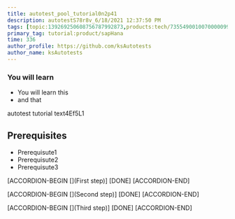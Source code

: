 ```yaml
---
title: autotest_pool_tutorial0n2p41
description: autotestS78r8v_6/18/2021 12:37:50 PM
tags: [topic:139269250608756787992873,products:tech/73554900100700000996,tutorial:experience/advanced]
primary_tag: tutorial:product/sapHana
time: 336
author_profile: https://github.com/ksAutotests
author_name: ksAutotests
---
```

### You will learn
- You will learn this
- and that

autotest tutorial text4Ef5L1

## Prerequisites
- Prerequisute1
- Prerequisute2
- Prerequisute3

[ACCORDION-BEGIN [](First step)]
[DONE]
[ACCORDION-END]

[ACCORDION-BEGIN [](Second step)]
[DONE]
[ACCORDION-END]

[ACCORDION-BEGIN [](Third step)]
[DONE]
[ACCORDION-END]

